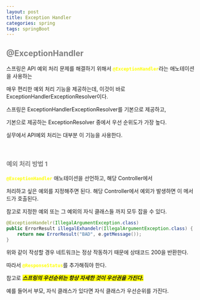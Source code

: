 ```yaml
---
layout: post
title: Exception Handler
categories: spring
tags: springBoot
---
```


## <span style="color:gray">@ExceptionHandler</span>

스프링은 API 예외 처리 문제를 해결하기 위해서 <span style="color:yellow">**`@ExceptionHandler`**</span>라는 애노테이션을 사용하는

매우 편리한 예외 처리 기능을 제공하는데, 이것이 바로 ExceptionHandlerExceptionResolver이다.

스프링은 ExceptionHandlerExceptionResolver를 기본으로 제공하고, 

기본으로 제공하는 ExceptionResolver 중에서 우선 순위도가 가장 높다. 

실무에서 API예외 처리는 대부분 이 기능을 사용한다.

<br>

### <span style="color:gray">예외 처리 방법 1</span>

<span style="color:yellow">**`@ExceptionHandler`**</span> 애노테이션을 선언하고, 해당 Controller에서 

처리하고 싶은 예외를 지정해주면 된다. 해당 Controller에서 예외가 발생하면 이 메서드가 호출된다.

참고로 지정한 예외 또는 그 예외의 자식 클래스들 까지 모두 잡을 수 있다.

```java
@ExceptionHandelr(IllegalArgumentException.class)
public ErrorResult illegalExhandelr(IllegalArgumentException.class) {
    return new ErrorResult("BAD", e.getMessage());
}
```
위와 같이 작성할 경우 네트워크는 정상 작동하기 때문에 상태코드 200을 반환한다.

따라서 <span style="color:yellow">**`@ResponseStatus`**</span>를 추가해줘야 한다.

참고로 ***<span style="background-color:yellow">스프링의 우선순위는 항상 자세한 것이 우선권을 가진다.</span>***

예를 들어서 부모, 자식 클래스가 있다면 자식 클래스가 우선순위를 가진다.


